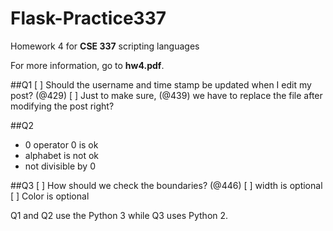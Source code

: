 # Flask-Practice337

Homework 4 for **CSE 337** scripting languages

For more information, go to **hw4.pdf**.

##Q1
[ ] Should the username and time stamp be updated when I edit my post? (@429)
[ ] Just to make sure, (@439) we have to replace the file after modifying the post right?

##Q2
* 0 operator 0 is ok
* alphabet is not ok
* not divisible by 0

##Q3
[ ] How should we check the boundaries? (@446)
[ ] width is optional
[ ] Color is optional

Q1 and Q2 use the Python 3 while Q3 uses Python 2.

